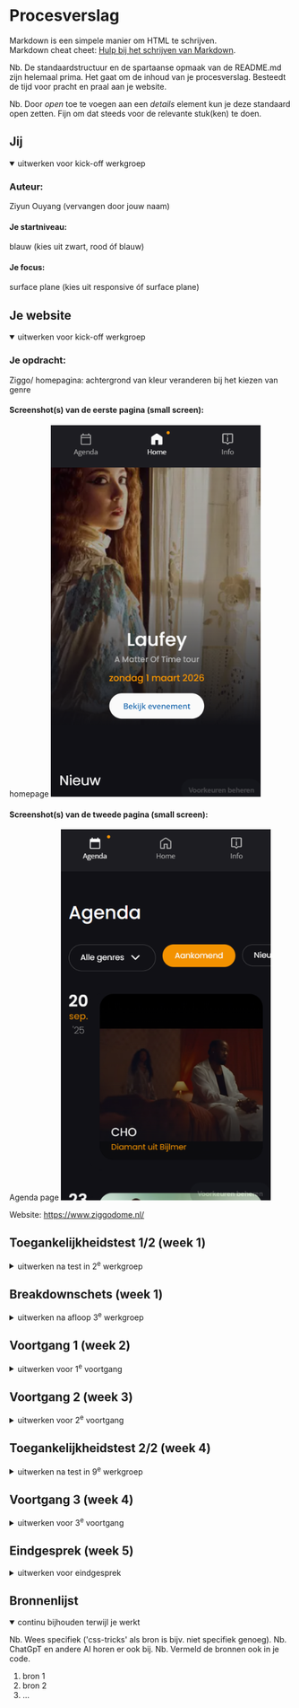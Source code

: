 # Procesverslag
Markdown is een simpele manier om HTML te schrijven.  
Markdown cheat cheet: [Hulp bij het schrijven van Markdown](https://github.com/adam-p/markdown-here/wiki/Markdown-Cheatsheet).

Nb. De standaardstructuur en de spartaanse opmaak van de README.md zijn helemaal prima. Het gaat om de inhoud van je procesverslag. Besteedt de tijd voor pracht en praal aan je website.

Nb. Door *open* toe te voegen aan een *details* element kun je deze standaard open zetten. Fijn om dat steeds voor de relevante stuk(ken) te doen.





## Jij

<details open>
  <summary>uitwerken voor kick-off werkgroep</summary>

  ### Auteur:
  Ziyun Ouyang (vervangen door jouw naam)

  #### Je startniveau:
  blauw (kies uit zwart, rood óf blauw)

  #### Je focus:
  surface plane (kies uit responsive óf surface plane)
 
</details>





## Je website

<details open>
  <summary>uitwerken voor kick-off werkgroep</summary>

  ### Je opdracht:
  Ziggo/ homepagina: achtergrond van kleur veranderen bij het kiezen van genre
  #### Screenshot(s) van de eerste pagina (small screen): 
  homepage
  <img src="readme-images/ziggo_homepage.png" width="375px" alt="Ziggo homepagina met alle info">

  #### Screenshot(s) van de tweede pagina (small screen):
Agenda page
  <img src="readme-images/ziggo_agenda.png" width="375px" alt="Een agenda met een filter/carrousel waarmee je kunt zien welke artiesten optreden.">
 
 Website: https://www.ziggodome.nl/
</details>



## Toegankelijkheidstest 1/2 (week 1)

<details>
  <summary>uitwerken na test in 2<sup>e</sup> werkgroep</summary>

  ### Bevindingen
  Lijst met je bevindingen die in de test naar voren kwamen:
1.Kopniveau's:
-Er is geen heading 1 aanwezig, het begint direct bij heading 2.
-Als je probeert naar verschillende koppen te navigeren, slaat de screenreader sommige headings over, omdat deze volgens de screenreader niet bestaan.
-Klik je bijvoorbeeld op een heading 3, dan wordt je doorgestuurd naar "Uitgelicht". Klik je opnieuw, dan verschuift het terug naar de vorige kop. ("3" toets)
-Heading 4 toont informatie over concerten, maar je wordt er niet naartoe geleid.
-Heading 5 en 6 zijn niet aanwezig.

2.Navigatieproblemen:
-De "K" toets springt naar "Bekijk evenement". Naar het einde van de pagina verspringt het naar de footer, waar de agenda start en het rijtje met iconen eindigt bij "Accessibility". (bodem van de footer)
-Na "Accessibility" stopt de screenreader, in plaats van opnieuw alle links af te gaan. 
-Gebruik je de pijl omhoog, dan werkt het wel correct.
-Met "K" + spatie” ga je naar de volgende link. Bijvoorbeeld: bij "Lees meer" en spatie kom je bij "Meer info over merchandise". Dit geldt ook voor artiesten, maar -tickets kan je bijvoorbeeld niet selecteren.

3.Ticket navigatie:
-Je kunt naar alle beschikbare links gaan, behalve het selecteren van tickets.
-Het nadeel is dat je ze allemaal moet afgaan er is geen optie om direct een specifieke ticket te selecteren.

Kortom: de pagina heeft problemen met kopstructuur en screenreader navigatie, waardoor sommige onderdelen niet goed bereikbaar zijn of verwarrend werken.

Bij het checken van de Ziggo Dome-website volgens de WCAG-richtlijnen valt het op:
Tekst & content: Over het algemeen goed, de teksten zijn duidelijk en netjes opgebouwd.
Mobiel & touch: Werkt grotendeels prima op je telefoon of tablet, navigeren gaat soepel.
Afbeeldingen: Hier klopt het niet helemaal: bijvoorbeeld er is vaak geen duidelijke alt-tekst, wat voor mensen met schermlezers lastig kan zijn.
Lijsten: Ze gebruiken bijna geen echte lijst elementen (ul of ol), waardoor het voor sommige gebruikers minder overzichtelijk is.

<img src="readme-images/wcagList1.jpeg" width="375px" alt="WCAG-lijst_p1">
<img src="readme-images/wcagList1.1.jpeg" width="375px" alt="WCAG-lijst_p2">
<img src="readme-images/wcagList1.2.jpeg" width="375px" alt="WCAG-lijst_p3">
<img src="readme-images/wcagList1.3.jpeg" width="375px" alt="WCAG-lijst_p4">
<img src="readme-images/wcagList1.4.jpeg" width="375px" alt="WCAG-lijst_p5">
</details>



## Breakdownschets (week 1)

<details>
  <summary>uitwerken na afloop 3<sup>e</sup> werkgroep</summary>

  ### de hele pagina: 
  <img src="readme-images/breakdownSchets_home.png" width="375px" alt="breakdown van de hele pagina">
   <img src="readme-images/breakdownSchets_agenda.png" width="375px" alt="breakdown van de hele pagina">

  ### dynamisch deel (bijv menu): 
  <img src="readme-images/breakdown1_carrousel.png" width="375px" alt="breakdown van een dynamisch deel">

  ### wellicht nog een dynamisch deel (bijv filter): 
  <img src="readme-images/breakdown2_filter.png" width="375px" alt="breakdown van nog een dynamisch deel">

</details>





## Voortgang 1 (week 2)

<details>
  <summary>uitwerken voor 1<sup>e</sup> voortgang</summary>

  ### Stand van zaken
  Wat goed ging:
Voor mij ging het maken van de breakdownschetsen goed. Ik vond het fijn om eerst visueel te bedenken hoe de website eruit zou zien en hoe de onderdelen zich tot elkaar verhouden. Dit gaf me een duidelijk overzicht en maakte het daarna makkelijker om met de code te werken.

Wat lastig was:
Het opzetten van de HTML vond ik lastig, vooral het structureren van de verschillende pagina’s en zorgen dat alles goed gekoppeld was. Het maken van de tweede pagina was in eerste instantie verwarrend, maar met hulp van de studentenassistente is het uiteindelijk gelukt.

<img src="readme-images/homeHtmlCode1.png" width="375px" alt="Homehtml_deel 1">
<img src="readme-images/homeHtmlCode2.png" width="375px" alt="Homehtml_deel 2">
<img src="readme-images/homeHtmlCode3.png" width="375px" alt="Homehtml_deel 3">
<img src="readme-images/agendaHtmlCode1.png" width="375px" alt="Homehtml_deel 1">




  ### Agenda voor meeting
  samen met je groepje opstellen

  | student 1      | student 2          | student 3    | student 4        |
  | ---            | ---                | ---          | ---              |
  | plaatsing van  | het groeperen van  | en ik dit    | en dan ik dat    |
  | img in een     | tekst in het       | nog een punt | dit wil ik zeker |
  | carasoul       | midden             | ...          | ...              |


  ### Verslag van meeting
  hier na afloop snel de uitkomsten van de meeting vastleggen

  - Header in de section, de section valt dan buiten header
  - punt 2
  - nog een punt
  - ...

</details>


## Voortgang 2 (week 3)

<details>
  <summary>uitwerken voor 2<sup>e</sup> voortgang</summary>

  ### Stand van zaken
 Wat ik lastig vond en waar ik even op vastliep, was het gebruik van nth-of-type en waar classes gebruikt mocht worden. Na de uitleg begreep ik hoe ik dit kon toepassen en kon ik vervolgens verder met het stylen van de website.

<img src="readme-images/html1wk2.png" width="375px" alt="Homehtml_deel 2">
<img src="readme-images/html2wk2.png" width="375px" alt="Homehtml_deel 2">
<img src="readme-images/html3wk2.png" width="375px" alt="Homehtml_deel 2">
<img src="readme-images/html4wk2.png" width="375px" alt="Homehtml_deel 2">
<img src="readme-images/html5wk2.png" width="375px" alt="Homehtml_deel 2">
<img src="readme-images/css1wk2.png" width="375px" alt="Csshtml_deel 1">
<img src="readme-images/css2wk2.png" width="375px" alt="Csshtml_deel 1">
<img src="readme-images/css3wk2.png" width="375px" alt="Csshtml_deel 1">
<img src="readme-images/css4wk2.png" width="375px" alt="Csshtml_deel 1">

  ### Agenda voor meeting
  samen met je groepje opstellen

  | student 1      | student 2          | student 3    | student 4        |
  | ---            | ---                | ---          | ---              |
  | dit bespreken  | en dit             | en ik dit    | en dan ik dat    |
  | en dat ook nog | dit als er tijd is | nog een punt | dit wil ik zeker |
  | ...            | ...                | ...          | ...              |


  ### Verslag van meeting
  hier na afloop snel de uitkomsten van de meeting vastleggen

  - punt 1
  - punt 2
  - nog een punt
- ...

</details>





## Toegankelijkheidstest 2/2 (week 4)

<details>
  <summary>uitwerken na test in 9<sup>e</sup> werkgroep</summary>

  ### Bevindingen
  Lijst met je bevindingen die in de test naar voren kwamen (geef ook aan wat er verbeterd is):

</details>





## Voortgang 3 (week 4)

<details>
  <summary>uitwerken voor 3<sup>e</sup> voortgang</summary>

  ### Stand van zaken
  hier dit ging goed & dit was lastig (neem ook screenshots op van delen van je website en code)


  ### Agenda voor meeting
  samen met je groepje opstellen

  | student 1      | student 2          | student 3    | student 4        |
  | ---            | ---                | ---          | ---              |
  | dit bespreken  | en dit             | en ik dit    | en dan ik dat    |
  | en dat ook nog | dit als er tijd is | nog een punt | dit wil ik zeker |
  | ...            | ...                | ...          | ...              |


  ### Verslag van meeting
  hier na afloop snel de uitkomsten van de meeting vastleggen

  - punt 1
  - punt 2
  - nog een punt
  - ...

</details>





## Eindgesprek (week 5)

<details>
  <summary>uitwerken voor eindgesprek</summary>

  ### Je uitkomst - karakteristiek screenshots:
  <img src="readme-images/dummy-plaatje.jpg" width="375px" alt="uitomst opdracht 1">


  ### Dit ging goed/Heb ik geleerd: 
  Korte omschrijving met plaatjes

  <img src="readme-images/dummy-plaatje.jpg" width="375px" alt="top">


  ### Dit was lastig/Is niet gelukt:
  Korte omschrijving met plaatjes

  <img src="readme-images/dummy-plaatje.jpg" width="375px" alt="bummer">
</details>





## Bronnenlijst

<details open>
  <summary>continu bijhouden terwijl je werkt</summary>

  Nb. Wees specifiek ('css-tricks' als bron is bijv. niet specifiek genoeg). 
  Nb. ChatGpT en andere AI horen er ook bij.
  Nb. Vermeld de bronnen ook in je code.

  1. bron 1
  2. bron 2
  3. ...

</details>